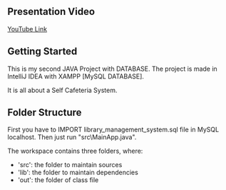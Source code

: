 ## Presentation Video
[YouTube Link](https://youtu.be/IflGqE3Cc9k)

## Getting Started
This is my second JAVA Project with DATABASE. The project is made in IntelliJ IDEA with XAMPP [MySQL DATABASE].

It is all about a Self Cafeteria System.

## Folder Structure
First you have to IMPORT library_management_system.sql file in MySQL localhost. Then just run "src\MainApp.java". 

The workspace contains three folders, where:

- 'src': the folder to maintain sources
- 'lib': the folder to maintain dependencies
- 'out': the folder of class file
